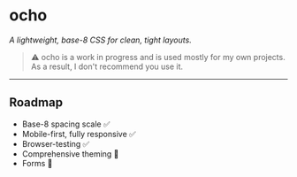 # ocho  
*A lightweight, base-8 CSS for clean, tight layouts.*

> ⚠️ ocho is a work in progress and is used mostly for my own projects. As a result, I don't recommend you use it.
---

## Roadmap
- Base-8 spacing scale ✅
- Mobile-first, fully responsive ✅
- Browser-testing ✅
- Comprehensive theming 🚧
- Forms 🚧
